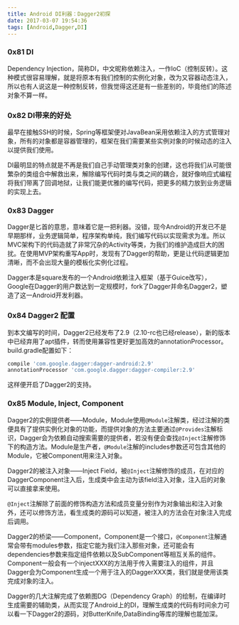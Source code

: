 ```yaml
---
title: Android DI利器：Dagger2初探
date: 2017-03-07 19:54:36
tags: [Android,Dagger,DI]
---
```


### 0x81 DI
Dependency Injection，简称DI，中文昵称依赖注入，一作IoC（控制反转）。这种模式很容易理解，就是将原本有我们控制的实例化对象，改为又容器动态注入，所以也有人说这是一种控制反转，但我觉得这还是有一些差别的，毕竟他们的陈述对象不算一样。

### 0x82 DI带来的好处
最早在接触SSH的时候，Spring等框架便对JavaBean采用依赖注入的方式管理对象，所有的对象都是容器管理的，框架在我们需要某些实例对象的时候动态的注入以提供我们使用。

DI最明显的特点就是不再是我们自己手动管理类对象的创建，这也将我们从可能很繁杂的类组合中解救出来，解除编写代码时类与类之间的耦合，就好像响应式编程将我们带离了回调地狱，让我们能更优雅的编写代码，把更多的精力放到业务逻辑的实现上去。

### 0x83 Dagger
Dagger是匕首的意思，意味着它是一把利器。没错，现今Android的开发已不是早期那样，业务逻辑简单，程序架构单纯，我们编写代码以实现需求为准。所以MVC架构下的代码造就了非常冗杂的Activity等类，为我们的维护造成巨大的困扰。在使用MVP架构重写App时，发现有了Dagger的帮助，更是让代码逻辑更加清晰，而不会出现大量的模板化实例化过程。

Dagger本是square发布的一个Android依赖注入框架（基于Guice改写），Google在Dagger的用户数达到一定规模时，fork了Dagger并命名Dagger2，塑造了这一Android开发利器。

### 0x84 Dagger2 配置
到本文编写的时间，Dagger2已经发布了2.9（2.10-rc也已经release），新的版本中已经弃用了apt插件，转而使用兼容性更好更加高效的annotationProcessor。build.gradle配置如下：
```Groovy
compile 'com.google.dagger:dagger-android:2.9'
annotationProcessor 'com.google.dagger:dagger-compiler:2.9'
```
这样便开启了Dagger2的支持。

### 0x85 Module, Inject, Component
Dagger2的实例提供者——Module，Module使用`@Module`注解类，经过注解的类便具有了提供实例化对象的功能，而提供对象的方法主要通过`@Provides`注解标识，Dagger会为依赖自动搜索需要的提供者，若没有便会查找`@Inject`注解修饰下的构造方法。Module是生产者，`@Module`注解的includes参数还可包含其他的Module，它被Component用来注入对象。

Dagger2的被注入对象——Inject Field，被`@Inject`注解修饰的成员，在对应的DaggerComponent注入后，生成类中会主动为该field注入对象，注入后的对象可以直接拿来使用。

`@Inject`注解除了前面的修饰构造方法和成员变量分别作为对象输出和注入对象外，还可以修饰方法，看生成类的源码可以知道，被注入的方法会在对象注入完成后调用。

Dagger2的桥梁——Component，Component是一个接口，`@Component`注解通常会带有modules参数，指定它能为我们注入那些对象，还可能会有dependencies参数来指定组件依赖以及SubComponent等相互关系的组件。Component一般会有一个injectXXX的方法用于传入需要注入的组件，并且Dagger会为Component生成一个用于注入的DaggerXXX类，我们就是使用该类完成对象的注入。

Dagger的几大注解完成了依赖图DG（Dependency Graph）的绘制，在编译时生成需要的辅助类，从而实现了Android上的DI，理解生成类的代码有时间余力可以看一下Dagger2的源码，对ButterKnife,DataBinding等库的理解也能加深。